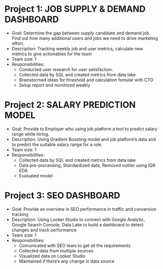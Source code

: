 # Project 1: JOB SUPPLY & DEMAND DASHBOARD
- Goal: Determine the gap between supply candidate and demand job.  Find out how many additional users and jobs we need to drive marketing effort.
- Description: Tracking weekly job and user metrics, calculate new metrics to give actionables for the team
- Team size: 1
- Responsibilities: 
   + Conducted user research for user satisfaction.
   + Collected data by SQL and created metrics from data lake
   + Brainstormed ideas for threshold and calculation fomular with CTO
   + Setup report and monitored weekly

# Project 2: SALARY PREDICTION MODEL
- Goal: Provide to Employer who using job platform a tool to predict salary range while hiring.
- Description: Using Gradient Boosting model and job platform’s data and  to predict the suitable salary range for a role.
- Team size: 1
- Responsibilities:
   + Collected data by SQL and created metrics from data lake
   + Data pre-processing, Standardized data, Removed outlier using IQR EDA
   + Evaluated model

# Project 3: SEO DASHBOARD
- Goal: Provide an overview in SEO performance in traffic and conversion tracking
- Description: Using Looker Studio to connect  with Google Analytic, Google Search Console, Data Lake to build a dashboard to detect changes and track performance
- Team size: 1
- Responsibilities:
   + Comunicated with SEO team to get all the requirements
   + Collected data from multiple sources
   + Visualized data on Looker Studio
   + Maintained if there’s any change in data source

